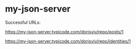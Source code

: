 # my-json-server

Successful URLs: 

https://my-json-server.typicode.com/dorisviv/repo/posts/1

https://my-json-server.typicode.com/dorisviv/repo/identities/1
